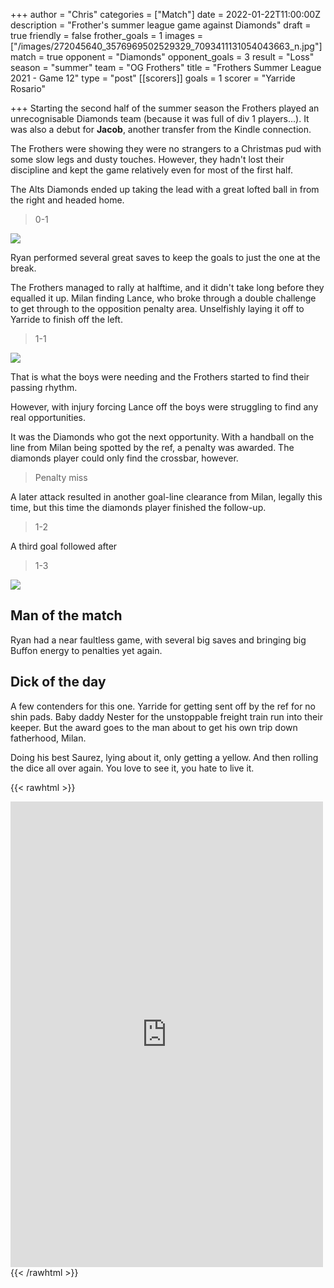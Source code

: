 +++
author = "Chris"
categories = ["Match"]
date = 2022-01-22T11:00:00Z
description = "Frother's summer league game against Diamonds"
draft = true
friendly = false
frother_goals = 1
images = ["/images/272045640_3576969502529329_7093411131054043663_n.jpg"]
match = true
opponent = "Diamonds"
opponent_goals = 3
result = "Loss"
season = "summer"
team = "OG Frothers"
title = "Frothers Summer League 2021 - Game 12"
type = "post"
[[scorers]]
goals = 1
scorer = "Yarride Rosario"

+++
Starting the second half of the summer season the Frothers played an unrecognisable Diamonds team (because it was full of div 1 players...). It was also a debut for **Jacob**, another transfer from the Kindle connection.

The Frothers were showing they were no strangers to a Christmas pud with some slow legs and dusty touches. However, they hadn't lost their discipline and kept the game relatively even for most of the first half.

The Alts Diamonds ended up taking the lead with a great lofted ball in from the right and headed home.

> 0-1

![](/images/272022509_3576969449196001_8417782585787198562_n.jpg)

Ryan performed several great saves to keep the goals to just the one at the break.

The Frothers managed to rally at halftime, and it didn't take long before they equalled it up. Milan finding Lance, who broke through a double challenge to get through to the opposition penalty area. Unselfishly laying it off to Yarride to finish off the left.

> 1-1

![](/images/272155679_3576967832529496_6209852704550025789_n.jpg)

That is what the boys were needing and the Frothers started to find their passing rhythm.

However, with injury forcing Lance off the boys were struggling to find any real opportunities.

It was the Diamonds who got the next opportunity. With a handball on the line from Milan being spotted by the ref, a penalty was awarded. The diamonds player could only find the crossbar, however.

> Penalty miss

A later attack resulted in another goal-line clearance from Milan, legally this time, but this time the diamonds player finished the follow-up.

> 1-2

A third goal followed after

> 1-3

![](/images/272047271_3576969719195974_7307356696688012496_n.jpg)

## Man of the match

Ryan had a near faultless game, with several big saves and bringing big Buffon energy to penalties yet again.

## Dick of the day

A few contenders for this one. Yarride for getting sent off by the ref for no shin pads. Baby daddy Nester for the unstoppable freight train run into their keeper. But the award goes to the man about to get his own trip down fatherhood, Milan.

Doing his best Saurez, lying about it, only getting a yellow. And then rolling the dice all over again. You love to see it, you hate to live it.

{{< rawhtml >}} <div class="row"> <iframe src="https://www.facebook.com/plugins/post.php?href=https%3A%2F%2Fwww.facebook.com%2FNZSundayFootball%2Fposts%2F3576969939195952&show_text=true&width=500" width="500" height="745" style="border:none;overflow:hidden" scrolling="no" frameborder="0" allowfullscreen="true" allow="autoplay; clipboard-write; encrypted-media; picture-in-picture; web-share"></iframe> </div> {{< /rawhtml >}}
